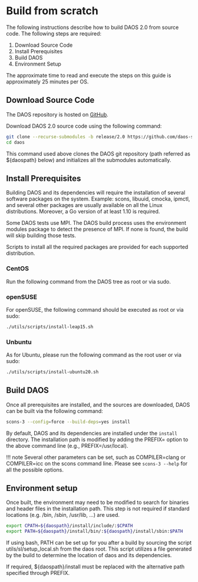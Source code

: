 # Build from scratch

The following instructions describe how to build DAOS 2.0 from source code. The following steps are required:

1. Download Source Code
2. Install Prerequisites
3. Build DAOS
4. Environment Setup

The approximate time to read and execute the steps on this guide is approximately 25 minutes per OS.

## Download Source Code

The DAOS repository is hosted on [GitHub](https://github.com/daos-stack/daos).

Download DAOS 2.0 source code using the following command:

```bash
git clone --recurse-submodules -b release/2.0 https://github.com/daos-stack/daos.git
cd daos
```

This command used above clones the DAOS git repository (path referred as ${daospath}
below) and initializes all the submodules automatically.

## Install Prerequisites

Building DAOS and its dependencies will require the installation of several
software packages on the system. Example: scons, libuuid, cmocka, ipmctl,
and several other packages are usually available on all the Linux
distributions. Moreover, a Go version of at least 1.10 is required.

Some DAOS tests use MPI. The DAOS build process uses the environment modules
package to detect the presence of MPI. If none is found, the build will skip
building those tests.

Scripts to install all the required packages are provided for each supported
distribution.

### CentOS

Run the following command from the DAOS tree as root or via sudo.

### openSUSE

For openSUSE, the following command should be executed as root or via sudo:

```bash
./utils/scripts/install-leap15.sh
```

### Unbuntu

As for Ubuntu, please run the following command as the root user or via sudo:

```bash
./utils/scripts/install-ubuntu20.sh
```

## Build DAOS

Once all prerequisites are installed, and the sources are downloaded,
DAOS can be built via the following command:

```bash
scons-3 --config=force --build-deps=yes install
```

By default, DAOS and its dependencies are installed under the `install`
directory. The installation path is modified by adding the PREFIX= option to
the above command line (e.g., PREFIX=/usr/local).

!!! note
    Several other parameters can be set, such as COMPILER=clang or
    COMPILER=icc on the scons command line. Please see `scons-3 --help` for
    all the possible options.

## Environment setup

Once built, the environment may need to be modified to search for binaries
and header files in the installation path. This step is not required if
standard locations (e.g. /bin, /sbin, /usr/lib, ...) are used.

```bash
export CPATH=${daospath}/install/include/:$CPATH
export PATH=${daospath}/install/bin/:${daospath}/install/sbin:$PATH
```

If using bash, PATH can be set up for you after a build by sourcing the script
utils/sl/setup\_local.sh from the daos root. This script utilizes a file
generated by the build to determine the location of daos and its dependencies.

If required, ${daospath}/install must be replaced with the alternative path
specified through PREFIX.
